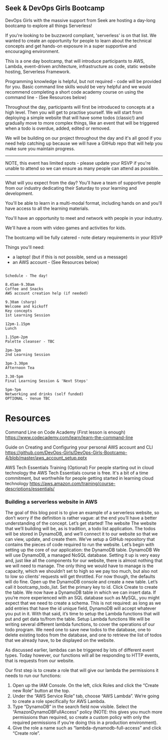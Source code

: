 ## Seek & DevOps Girls Bootcamp

DevOps Girls with the massive support from Seek are hosting a day-long bootcamp to explore all things Serverless!

If you're looking to be buzzword compliant, 'serverless' is on that list. We wanted to create an opportunity for people to learn about the technical concepts and get hands-on exposure in a super supportive and encouraging environment.

This is a one day bootcamp, that will introduce participants to AWS, Lambda, event-driven architecture, infrastructure as code, static website hosting, Serverless Framework.

Programming knowledge is helpful, but not required - code will be provided for you.
Basic command line skills would be very helpful and we would recommend completing a short code academy course on using the command line - (See Resources below)

Throughout the day, participants will first be introduced to concepts at a high level. Then you will get to practise yourself. We will start from deploying a simple website that will have some todos (classic!) and gradually move to more complex things, like an event that will be triggered when a todo is overdue, added, edited or removed.

We will be building on our project throughout the day and it's all good if you need help catching up because we will have a GitHub repo that will help you make sure you maintain progress.

********************************************************************************
NOTE, this event has limited spots - please update your RSVP if you're unable to attend so we can ensure as many people can attend as possible.
********************************************************************************

What will you expect from the day?
You'll have a team of supportive people from our industry dedicating their Saturday to your learning and development.

You'll be able to learn in a multi-modal format, including hands on and you'll have access to all the learning materials.

You'll have an opportunity to meet and network with people in your industry.

We'll have a room with video games and activities for kids.

The bootcamp will be fully catered - note dietary requirements in your RSVP

Things you'll need:
- a laptop! (but if this is not possible, send us a message)
- an AWS account - (See Resources below)

~~~~~~~~~~~~~~~~~~~~~~~~~~~~~~~~~~~~~~~~~~~~~~~~~~~~~~~~~~~~~~~~~~~~~~~~

Schedule - The day!

8.45am-9.30am
Coffee and Snacks
AWS account creation help (if needed)

9.30am (sharp)
Welcome and kickoff
Key concepts
1st Learning Session

12pm-1.15pm
Lunch

1.15pm-2pm
Palette cleanser - TBC

2pm-3pm
2nd Learning Session

3pm-3.30pm
Afternoon Tea

3.30-5pm
Final Learning Session & 'Next Steps'

5pm-7pm
Networking and drinks (self funded)
OPTIONAL - Venue TBC
~~~~~~~~~~~~~~~~~~~~~~~~~~~~~~~~~~~~~~~~~~~~~~~~~~~~~~~~~~~~~~~~~~~~~~~~


# Resources

Command Line on Code Academy
(First lesson is enough)
https://www.codecademy.com/learn/learn-the-command-line

Guide on Creating and Configuring your personal AWS account and CLI
https://github.com/DevOps-Girls/DevOps-Girls-Bootcamp-4/blob/master/aws_account_setup.pptx

AWS Tech Essentials Training (Optional)
For people starting out in cloud technology the AWS Tech Essentials course is free. It's a bit of a time commitment, but worthwhile for people getting started in learning cloud technology 
https://aws.amazon.com/training/course-descriptions/essentials/

### Building a serverless website in AWS
The goal of this blog post is to give an example of a serverless website, so don’t worry if the definition is rather vague: at the end you’ll have a better understanding of the concept. Let’s get started!
The website
The website that we’ll building will be, as is tradition, a todo list application. The todos will be stored in DynamoDB, and we’ll connect it to our website so that we can view, update, and create them.
We’ve setup a GitHub repository that contains the pieces of code required to run the website. Let’s begin with setting up the core of our application: the DynamoDB table.
DynamoDB
We will use DynamoDB, a managed NoSQL database. Setting it up is very easy and, just like all the components for our website, there is almost nothing that we will need to manage. The only thing we would have to manage is the capacity, which we shouldn’t set to high so we pay too much, but also not to low so clients’ requests will get throttled. For now though, the defaults will do fine.
Open up the DynamoDB console and create a new table. Let’s call it bootcamp_todo_list. Set the primary key to id. Click Create to create the table.
We now have a DynamoDB table in which we can insert data. If you’re more experienced with an SQL database such as MySQL, you might expect that we need to create a schema. This is not required: as long as we add entries that have the id unique field, DynamoDB will accept whatever you put in it. With that said, it’s time to setup the Lambda functions that will put and get data to/from the table.
Setup Lambda functions
We will be writing several different lambda functions, to cover the operations of our todo program. We need one to save new todos to the database, one to delete existing todos from the database, and one to retrieve the list of todos that we already have, to be displayed on the website.

As discussed earlier, lambdas can be triggered by lots of different event types. Today however, our functions will all be responding to HTTP events, that is requests from our website.

Our first step is to create a role that will give our lambda the permissions it needs to run our functions:
1.	Open up the IAM Console. On the left, click Roles and click the “Create new Role” button at the top.
2.	Under the “AWS Service Role” tab, choose “AWS Lambda”. We’re going to create a role specifically for AWS Lambda.
3.	Type “DynamoDB” in the search field now visible. Select the “AmazonDynamoDBFullAccess” policy (NOTE: this gives you much more permissions than required, so create a custom policy with only the required permissions if you’re doing this in a production environment).
4.	Give the role a name such as “lambda-dynamodb-full-access” and click “Create role”.
